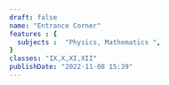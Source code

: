 ```yaml
---
draft: false
name: "Entrance Corner"
features : {
  subjects :  "Physics, Mathematics ",  
}
classes: "IX,X,XI,XII"
publishDate: "2022-11-08 15:39"
---
```

